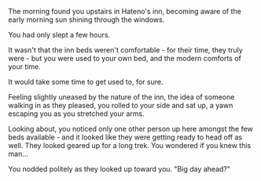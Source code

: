 The morning found you upstairs in Hateno's inn, becoming aware of the early morning sun shining through the windows. 

You had only slept a few hours.

It wasn't that the inn beds weren't comfortable - for their time, they truly were - but you were used to your own bed, and the modern comforts of your time.

It would take some time to get used to, for sure.

Feeling slightly uneased by the nature of the inn, the idea of someone walking in as they pleased, you rolled to your side and sat up, a yawn escaping you as you stretched your arms.

Looking about, you noticed only one other person up here amongst the few beds available - and it looked like they were getting ready to head off as well. They looked geared up for a long trek. You wondered if you knew this man...

You nodded politely as they looked up toward you. "Big day ahead?"